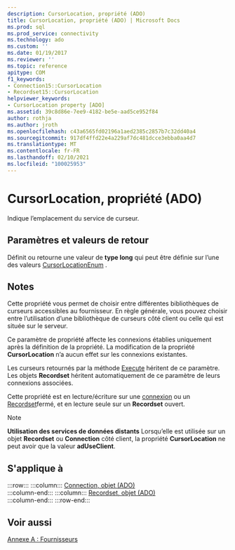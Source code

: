```yaml
---
description: CursorLocation, propriété (ADO)
title: CursorLocation, propriété (ADO) | Microsoft Docs
ms.prod: sql
ms.prod_service: connectivity
ms.technology: ado
ms.custom: ''
ms.date: 01/19/2017
ms.reviewer: ''
ms.topic: reference
apitype: COM
f1_keywords:
- Connection15::CursorLocation
- Recordset15::CursorLocation
helpviewer_keywords:
- CursorLocation property [ADO]
ms.assetid: 39c8d86e-7ee9-4182-be5e-aad5ce952f84
author: rothja
ms.author: jroth
ms.openlocfilehash: c43a6565fd02196a1aed2385c2857b7c32dd40a4
ms.sourcegitcommit: 917df4ffd22e4a229af7dc481dcce3ebba0aa4d7
ms.translationtype: MT
ms.contentlocale: fr-FR
ms.lasthandoff: 02/10/2021
ms.locfileid: "100025953"
---
```

# <a name="cursorlocation-property-ado"></a>CursorLocation, propriété (ADO)
Indique l’emplacement du service de curseur.  
  
## <a name="settings-and-return-values"></a>Paramètres et valeurs de retour  
 Définit ou retourne une valeur de **type long** qui peut être définie sur l’une des valeurs [CursorLocationEnum](./cursorlocationenum.md) .  
  
## <a name="remarks"></a>Notes  
 Cette propriété vous permet de choisir entre différentes bibliothèques de curseurs accessibles au fournisseur. En règle générale, vous pouvez choisir entre l’utilisation d’une bibliothèque de curseurs côté client ou celle qui est située sur le serveur.  
  
 Ce paramètre de propriété affecte les connexions établies uniquement après la définition de la propriété. La modification de la propriété **CursorLocation** n’a aucun effet sur les connexions existantes.  
  
 Les curseurs retournés par la méthode [Execute](./execute-method-ado-connection.md) héritent de ce paramètre. Les objets **Recordset** héritent automatiquement de ce paramètre de leurs connexions associées.  
  
 Cette propriété est en lecture/écriture sur une [connexion](./connection-object-ado.md) ou un [Recordset](./recordset-object-ado.md)fermé, et en lecture seule sur un **Recordset** ouvert.  
  
> [!NOTE]
>  **Utilisation des services de données distants** Lorsqu’elle est utilisée sur un objet **Recordset** ou **Connection** côté client, la propriété **CursorLocation** ne peut avoir que la valeur **adUseClient**.  
  
## <a name="applies-to"></a>S'applique à  

:::row:::
    :::column:::
        [Connection, objet (ADO)](./connection-object-ado.md)  
    :::column-end:::
    :::column:::
        [Recordset, objet (ADO)](./recordset-object-ado.md)  
    :::column-end:::
:::row-end:::

## <a name="see-also"></a>Voir aussi  
 [Annexe A : Fournisseurs](../../guide/appendixes/appendix-a-providers.md)